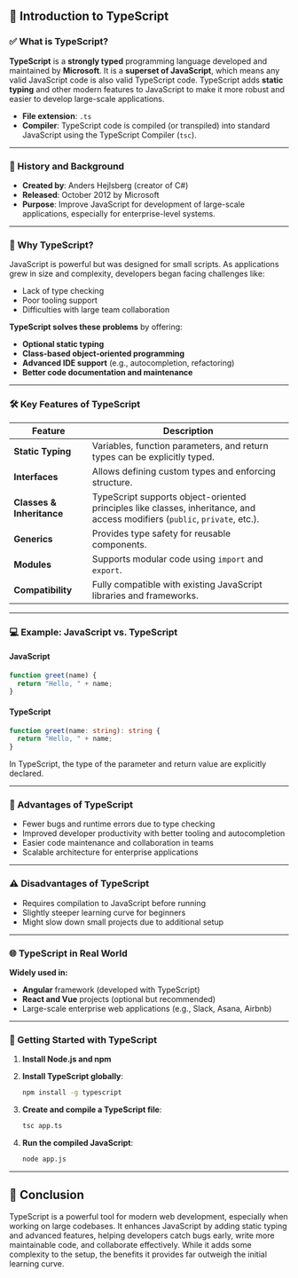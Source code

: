 ## 🔷 Introduction to TypeScript

### ✅ What is TypeScript?

**TypeScript** is a **strongly typed** programming language developed and maintained by **Microsoft**. It is a **superset of JavaScript**, which means any valid JavaScript code is also valid TypeScript code. TypeScript adds **static typing** and other modern features to JavaScript to make it more robust and easier to develop large-scale applications.

* **File extension**: `.ts`
* **Compiler**: TypeScript code is compiled (or transpiled) into standard JavaScript using the TypeScript Compiler (`tsc`).

---

### 📜 History and Background

* **Created by**: Anders Hejlsberg (creator of C#)
* **Released**: October 2012 by Microsoft
* **Purpose**: Improve JavaScript for development of large-scale applications, especially for enterprise-level systems.

---

### 🎯 Why TypeScript?

JavaScript is powerful but was designed for small scripts. As applications grew in size and complexity, developers began facing challenges like:

* Lack of type checking
* Poor tooling support
* Difficulties with large team collaboration

**TypeScript solves these problems** by offering:

* **Optional static typing**
* **Class-based object-oriented programming**
* **Advanced IDE support** (e.g., autocompletion, refactoring)
* **Better code documentation and maintenance**

---

### 🛠️ Key Features of TypeScript

| Feature                   | Description                                                                                                                 |
| ------------------------- | --------------------------------------------------------------------------------------------------------------------------- |
| **Static Typing**         | Variables, function parameters, and return types can be explicitly typed.                                                   |
| **Interfaces**            | Allows defining custom types and enforcing structure.                                                                       |
| **Classes & Inheritance** | TypeScript supports object-oriented principles like classes, inheritance, and access modifiers (`public`, `private`, etc.). |
| **Generics**              | Provides type safety for reusable components.                                                                               |
| **Modules**               | Supports modular code using `import` and `export`.                                                                          |
| **Compatibility**         | Fully compatible with existing JavaScript libraries and frameworks.                                                         |

---

### 💻 Example: JavaScript vs. TypeScript

#### JavaScript

```javascript
function greet(name) {
  return "Hello, " + name;
}
```

#### TypeScript

```typescript
function greet(name: string): string {
  return "Hello, " + name;
}
```

In TypeScript, the type of the parameter and return value are explicitly declared.

---

### 🧠 Advantages of TypeScript

* Fewer bugs and runtime errors due to type checking
* Improved developer productivity with better tooling and autocompletion
* Easier code maintenance and collaboration in teams
* Scalable architecture for enterprise applications

---

### ⚠️ Disadvantages of TypeScript

* Requires compilation to JavaScript before running
* Slightly steeper learning curve for beginners
* Might slow down small projects due to additional setup

---

### 🌐 TypeScript in Real World

**Widely used in:**

* **Angular** framework (developed with TypeScript)
* **React and Vue** projects (optional but recommended)
* Large-scale enterprise web applications (e.g., Slack, Asana, Airbnb)

---

### 🚀 Getting Started with TypeScript

1. **Install Node.js and npm**
2. **Install TypeScript globally**:

   ```bash
   npm install -g typescript
   ```
3. **Create and compile a TypeScript file**:

   ```bash
   tsc app.ts
   ```
4. **Run the compiled JavaScript**:

   ```bash
   node app.js
   ```

---

## 📌 Conclusion

TypeScript is a powerful tool for modern web development, especially when working on large codebases. It enhances JavaScript by adding static typing and advanced features, helping developers catch bugs early, write more maintainable code, and collaborate effectively. While it adds some complexity to the setup, the benefits it provides far outweigh the initial learning curve.